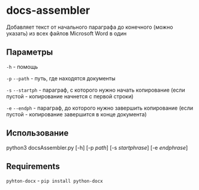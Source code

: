 # docs-assembler
Добавляет текст от начального параграфа до конечного (можно указать) из всех файлов Microsoft Word в один

## Параметры

`-h` - помощь

`-p` `--path` - путь, где находятся документы

`-s` `--startph` - параграф, с которого нужно начать копирование (если пустой - копирование начнется с первой строки)

`-e` `--endph` - параграф, до которого нужно завершить копирование (если пустой - копирование завершится в конце документа)


## Использование

python3 docsAssembler.py [-h] [-p *path*] [-s *startphrase*] [-e *endphrase*]

## Requirements

`pyhton-docx` - `pip install python-docx`
